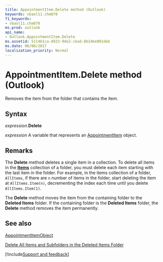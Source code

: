 ```yaml
---
title: AppointmentItem.Delete method (Outlook)
keywords: vbaol11.chm870
f1_keywords:
- vbaol11.chm870
ms.prod: outlook
api_name:
- Outlook.AppointmentItem.Delete
ms.assetid: 5114b1ca-d923-9de2-cbad-8b14be001deb
ms.date: 06/08/2017
localization_priority: Normal
---
```



# AppointmentItem.Delete method (Outlook)

Removes the item from the folder that contains the item.


## Syntax

_expression_.**Delete**

_expression_ A variable that represents an [AppointmentItem](Outlook.AppointmentItem.md) object.


## Remarks

The  **Delete** method deletes a single item in a collection. To delete all items in the **[Items](Outlook.Folder.Items.md)** collection of a folder, you must delete each item starting with the last item in the folder. For example, in the items collection of a folder, `AllItems`, if there are  `n` number of items in the folder, start deleting the item at `AllItems.Item(n)`, decrementing the index each time until you delete  `AllItems.Item(1)`.

The  **Delete** method moves the item from the containing folder to the **Deleted Items** folder. If the containing folder is the **Deleted Items** folder, the **Delete** method removes the item permanently.


## See also


[AppointmentItemObject](Outlook.AppointmentItem.md)




[Delete All Items and Subfolders in the Deleted Items Folder](../outlook/How-to/Items-Folders-and-Stores/delete-all-items-and-subfolders-in-the-deleted-items-folder.md)

[!include[Support and feedback](~/includes/feedback-boilerplate.md)]